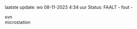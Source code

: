 laatste update: 
wo 08-11-2023  4:34   uur 
Status: FAALT - fout - 
<div class="service R">svn</div><div class="service R">microstation</div>